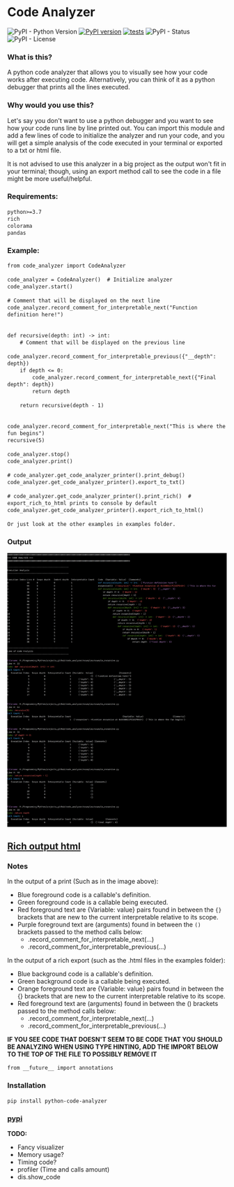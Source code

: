 
# Code Analyzer

![PyPI - Python Version](https://img.shields.io/pypi/pyversions/python-code-analyzer)
[![PyPI version](https://badge.fury.io/py/python-code-analyzer.svg)](https://badge.fury.io/py/python-code-analyzer)
[![tests](https://github.com/josephedradan/code_analyzer/actions/workflows/test.yml/badge.svg)](https://github.com/josephedradan/code_analyzer/actions/workflows/test.yml)
![PyPI - Status](https://img.shields.io/pypi/status/python-code-analyzer)
![PyPI - License](https://img.shields.io/pypi/l/python-code-analyzer)

### What is this?
A python code analyzer that allows you to visually see how your code works after executing code.
Alternatively, you can think of it as a python debugger that prints all the lines executed.

### Why would you use this?
Let's say you don't want to use a python debugger and you want to see how your code runs line by line printed out. You can import this module and add a few lines of code to initialize the analyzer and run your code, and
you will get a simple analysis of the code executed in your terminal or exported to a txt or html file. 

It is not advised to use this analyzer in a big project as the output won't fit in your terminal; though, using an export
method call to see the code in a file might be more useful/helpful.

### Requirements:
    python>=3.7
    rich
    colorama
    pandas

### Example:

    from code_analyzer import CodeAnalyzer
    
    code_analyzer = CodeAnalyzer()  # Initialize analyzer
    code_analyzer.start()
    
    # Comment that will be displayed on the next line
    code_analyzer.record_comment_for_interpretable_next("Function definition here!")
    
    
    def recursive(depth: int) -> int:
        # Comment that will be displayed on the previous line
        code_analyzer.record_comment_for_interpretable_previous({"__depth": depth})
        if depth <= 0:
            code_analyzer.record_comment_for_interpretable_next({"Final depth": depth})
            return depth
    
        return recursive(depth - 1)
    
    
    code_analyzer.record_comment_for_interpretable_next("This is where the fun begins")
    recursive(5)
    
    code_analyzer.stop()
    code_analyzer.print()
    
    # code_analyzer.get_code_analyzer_printer().print_debug()
    code_analyzer.get_code_analyzer_printer().export_to_txt()
    
    # code_analyzer.get_code_analyzer_printer().print_rich()  # export_rich_to_html prints to console by default
    code_analyzer.get_code_analyzer_printer().export_rich_to_html()
    
    Or just look at the other examples in examples folder.


### Output

![example_recursive.png](https://raw.githubusercontent.com/josephedradan/code_analyzer/main/images/example_recursive.png)

## [Rich output html](https://htmlpreview.github.io/?https://github.com/josephedradan/code_analyzer/blob/main/examples/example_recursive_code_analysis_rich.html)
### Notes

In the output of a print (Such as in the image above):

* Blue foreground code is a callable's definition.
* Green foreground code is a callable being executed.
* Red foreground text are {Variable: value} pairs found in between the `{}` brackets that are new to the current interpretable relative to its scope. 
* Purple foreground text are (arguments) found in between the `()` brackets passed to the method calls below:
    * .record_comment_for_interpretable_next(...) 
    * .record_comment_for_interpretable_previous(...)
    
In the output of a rich export (such as the .html files in the examples folder):

* Blue background code is a callable's definition.
* Green background code is a callable being executed.
* Orange foreground text are {Variable: value} pairs found in between the {} brackets that are new to the current interpretable relative to its scope. 
* Red foreground text are (arguments) found in between the () brackets passed to the method calls below:
    * .record_comment_for_interpretable_next(...) 
    * .record_comment_for_interpretable_previous(...)

__IF YOU SEE CODE THAT DOESN'T SEEM TO BE CODE THAT YOU SHOULD BE ANALYZING WHEN USING TYPE HINTING, ADD THE 
IMPORT BELOW TO THE TOP OF THE FILE TO POSSIBLY REMOVE IT__

    from __future__ import annotations

### Installation
    pip install python-code-analyzer

### [pypi](https://pypi.org/project/python-code-analyzer/)

__TODO:__
* Fancy visualizer
* Memory usage?
* Timing code?
* profiler (Time and calls amount)
* dis.show_code